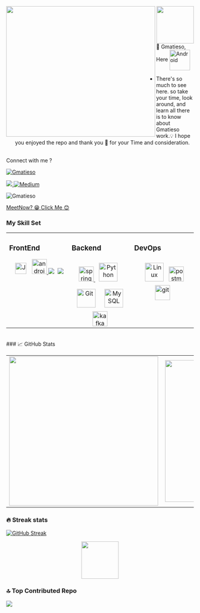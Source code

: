 
<img align="left" height="350" width="400" src="https://cdn.dribbble.com/users/2238041/screenshots/4763918/working.gif" /> 
<div id="header" align="center">
  <img src="https://media.giphy.com/media/HwBlFQZFcAoUcPHZdX/giphy.gif" width="100"/>
</div>
👋 Gmatieso, Here

<img align="center" alt="Android" width="55" src="https://media.giphy.com/media/Y4bzv6DYbYzy8jDnoW/giphy.gif"/>

- There's so much to see here. so take your time, look around, and learn all there is to know about Gmatieso work.💡 I hope you enjoyed the repo and thank you 🙏 for your Time and consideration. 


<br>Connect with me ?<br/> <p align="left"> <a href="https://twitter.com/Gmatieso" target="blank"><img src="https://img.shields.io/twitter/follow/Gmatieso?logo=twitter&style=for-the-badge" alt="Gmatieso" /></a> </p><a href=https://www.linkedin.com/in/geoffreymatieso /><img src="https://img.shields.io/badge/linkedin-%230077B5.svg?&style=for-the-badge&logo=linkedin&logoColor=white" />
<a href="https://medium.com/@matiesogeoffrey"><img alt="Medium" src="https://skydoves.github.io/badges/Story-Medium.svg"/></a>
</p>
<p align="left"> <img src="https://komarev.com/ghpvc/?username=Gmatieso&label=Profile%20views&color=0e75b6&style=flat" alt="Gmatieso" />
</p>

 
 <a href="https://calendar.app.google/BDMXxwvE2bsW8tdS7">MeetNow? 😁 Click Me 😊</a>


### My Skill Set  
<table><tr><td valign="top" width="33%">
  
### FrontEnd  
<div align="center">  
<img style="margin: 10px" src="https://profilinator.rishav.dev/skills-assets/javascript-original.svg" alt="JavaScript" height="30" />
<a href="https://www.android.com/" target="_blank"> <img src="https://www.vectorlogo.zone/logos/android/android-icon.svg" alt="android" width="40" height="40"/> </a> 
<img  src="https://img.shields.io/badge/Kotlin-8382E3?style=for-the-badge&logo=kotlin&logoColor=white">&nbsp; 
<img src="https://img.shields.io/badge/React-14354C?style=for-the-badge&logo=react&logoColor=blue">
</div>
  
</td><td valign="top" width="33%">
  
  
### Backend  
<div align="center">
  <a href="https://spring.io/" target="_blank"> <img src="https://www.vectorlogo.zone/logos/springio/springio-icon.svg" alt="spring" width="40" height="40"/> </a>
<img style="margin: 10px" src="https://profilinator.rishav.dev/skills-assets/python-original.svg" alt="Python" height="50" />  
<img style="margin: 10px" src="https://profilinator.rishav.dev/skills-assets/git-scm-icon.svg" alt="Git" height="50" />        
<img style="margin: 10px" src="https://profilinator.rishav.dev/skills-assets/mysql-original-wordmark.svg" alt="MySQL" height="50" />  
<a href="https://kafka.apache.org/" target="_blank"> <img src="https://www.vectorlogo.zone/logos/apache_kafka/apache_kafka-icon.svg" width="40" height="40" alt="kafka"/> </a>

</div>

</td><td valign="top" width="33%">
  
### DevOps  
<div align="center">  
<img style="margin: 10px" src="https://profilinator.rishav.dev/skills-assets/linux-original.svg" alt="Linux" height="50" />  
<a href="https://www.postman.com/" target="_blank"> <img src="https://www.vectorlogo.zone/logos/getpostman/getpostman-icon.svg" alt="postman" width="40" height="40"/> </a>
<a href="https://redis.com/" target="_blank"> <img src="https://www.vectorlogo.zone/logos/redis/redis-icon.svg" alt="git" width="40" height="40"/> </a>
</div>

</td></tr></table>  

<br/>  
### &#x1f4c8; GitHub Stats
<center>
  <table>
    <tr>
        <td><img width="400px" align="left" src="https://github-readme-stats.vercel.app/api?username=Gmatieso&count_private=true&show_icons=true&theme=dark&layout=compact" /></td>
        <td><img width="380px" align="left" src="https://github-readme-stats.vercel.app/api/top-langs/?username=Gmatieso&hide=html&layout=compact&theme=dark" /></td>      
    </tr>   
  </table>
</center>


<!-- GITHUB STREAK -->
### 🔥 Streak stats
[![GitHub Streak](https://github-readme-streak-stats.herokuapp.com/?user=Gmatieso)](https://git.io/streak-stats)

<div id="header" align="center">
  <img src="https://media.giphy.com/media/HwBlFQZFcAoUcPHZdX/giphy.gif" width="100"/>
</div>

### 🔝 Top Contributed Repo
![](https://github-contributor-stats.vercel.app/api?username=Gmatieso&limit=5&theme=dark&combine_all_yearly_contributions=true)










